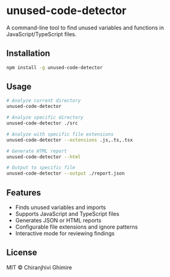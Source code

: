 # unused-code-detector

A command-line tool to find unused variables and functions in JavaScript/TypeScript files.

## Installation

```bash
npm install -g unused-code-detector
```

## Usage

```bash
# Analyze current directory
unused-code-detector

# Analyze specific directory
unused-code-detector ./src

# Analyze with specific file extensions
unused-code-detector --extensions .js,.ts,.tsx

# Generate HTML report
unused-code-detector --html

# Output to specific file
unused-code-detector --output ./report.json
```

## Features

- Finds unused variables and imports
- Supports JavaScript and TypeScript files
- Generates JSON or HTML reports
- Configurable file extensions and ignore patterns
- Interactive mode for reviewing findings

## License

MIT © Chiranjhivi Ghimire

